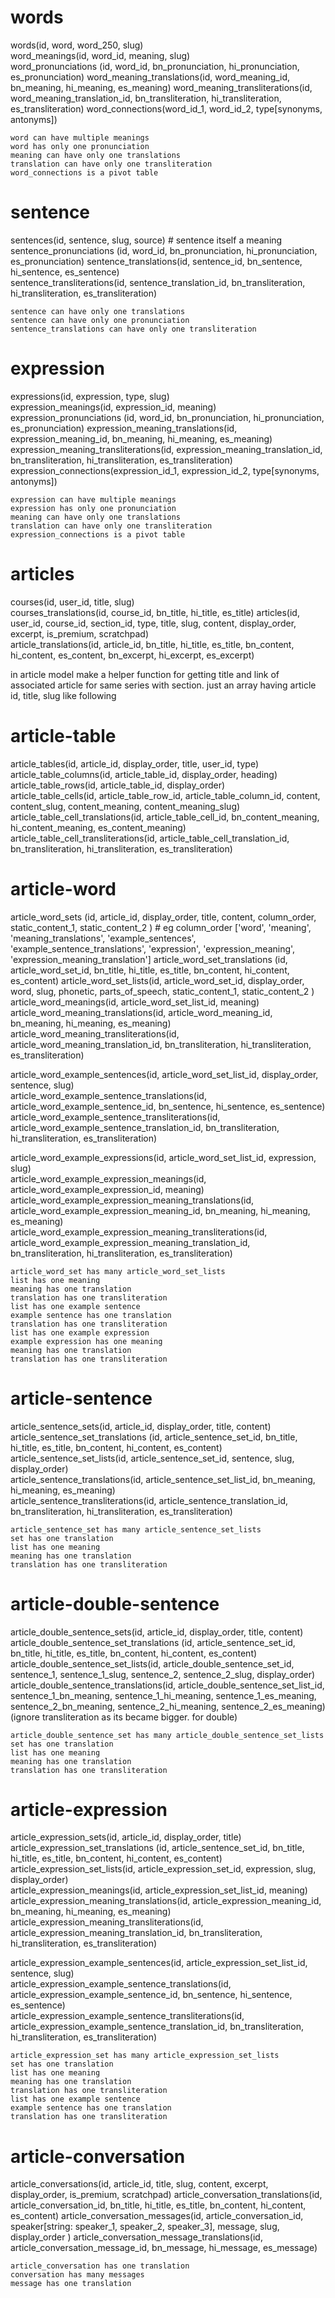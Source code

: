 # words
words(id, word, word_250, slug)  
word_meanings(id, word_id, meaning, slug)  
word_pronunciations (id, word_id, bn_pronunciation, hi_pronunciation, es_pronunciation)
word_meaning_translations(id, word_meaning_id, bn_meaning, hi_meaning, es_meaning)
word_meaning_transliterations(id, word_meaning_translation_id, bn_transliteration, hi_transliteration, es_transliteration)
word_connections(word_id_1, word_id_2, type[synonyms, antonyms])  

```relation
word can have multiple meanings
word has only one pronunciation
meaning can have only one translations
translation can have only one transliteration
word_connections is a pivot table
````

# sentence
sentences(id, sentence, slug, source)  # sentence itself a meaning
sentence_pronunciations (id, word_id, bn_pronunciation, hi_pronunciation, es_pronunciation)
sentence_translations(id, sentence_id, bn_sentence, hi_sentence, es_sentence)  
sentence_transliterations(id, sentence_translation_id, bn_transliteration, hi_transliteration, es_transliteration)

```relation
sentence can have only one translations
sentence can have only one pronunciation
sentence_translations can have only one transliteration
```

# expression
expressions(id, expression, type, slug)  
expression_meanings(id, expression_id, meaning)  
expression_pronunciations (id, word_id, bn_pronunciation, hi_pronunciation, es_pronunciation)
expression_meaning_translations(id, expression_meaning_id, bn_meaning, hi_meaning, es_meaning)  
expression_meaning_transliterations(id, expression_meaning_translation_id, bn_transliteration, hi_transliteration, es_transliteration)
expression_connections(expression_id_1, expression_id_2, type[synonyms, antonyms])  

```relation
expression can have multiple meanings
expression has only one pronunciation
meaning can have only one translations
translation can have only one transliteration
expression_connections is a pivot table
````

# articles
courses(id, user_id, title, slug)  
courses_translations(id, course_id, bn_title, hi_title, es_title)
articles(id, user_id, course_id, section_id, type, title, slug, content, display_order, excerpt, is_premium, scratchpad)  
article_translations(id, article_id, bn_title, hi_title, es_title, bn_content, hi_content, es_content, bn_excerpt, hi_excerpt, es_excerpt)

in article model make a helper function for getting title and link of associated article for same series with section. just an array having article id, title, slug
like following



# article-table
article_tables(id, article_id, display_order, title, user_id, type)  
article_table_columns(id, article_table_id, display_order, heading)  
article_table_rows(id, article_table_id, display_order)  
article_table_cells(id, article_table_row_id, article_table_column_id, content, content_slug, content_meaning, content_meaning_slug)  
article_table_cell_translations(id, article_table_cell_id, bn_content_meaning, hi_content_meaning, es_content_meaning)  
article_table_cell_transliterations(id, article_table_cell_translation_id, bn_transliteration, hi_transliteration, es_transliteration)


# article-word
article_word_sets (id, article_id, display_order, title, content, column_order, static_content_1, static_content_2 ) # eg column_order ['word', 'meaning', 'meaning_translations', 'example_sentences', 'example_sentence_translations', 'expression', 'expression_meaning', 'expression_meaning_translation']
article_word_set_translations (id, article_word_set_id, bn_title, hi_title, es_title, bn_content, hi_content, es_content)
article_word_set_lists(id, article_word_set_id, display_order, word, slug, phonetic, parts_of_speech, static_content_1, static_content_2 )  
article_word_meanings(id, article_word_set_list_id, meaning)  
article_word_meaning_translations(id, article_word_meaning_id, bn_meaning, hi_meaning, es_meaning)  
article_word_meaning_transliterations(id, article_word_meaning_translation_id, bn_transliteration, hi_transliteration, es_transliteration)

article_word_example_sentences(id, article_word_set_list_id, display_order, sentence, slug)  
article_word_example_sentence_translations(id, article_word_example_sentence_id, bn_sentence, hi_sentence, es_sentence)  
article_word_example_sentence_transliterations(id, article_word_example_sentence_translation_id, bn_transliteration, hi_transliteration, es_transliteration)

article_word_example_expressions(id, article_word_set_list_id, expression, slug)  
article_word_example_expression_meanings(id, article_word_example_expression_id, meaning)  
article_word_example_expression_meaning_translations(id, article_word_example_expression_meaning_id, bn_meaning, hi_meaning, es_meaning)  
article_word_example_expression_meaning_transliterations(id, article_word_example_expression_meaning_translation_id, bn_transliteration, hi_transliteration, es_transliteration)

```relation
article_word_set has many article_word_set_lists
list has one meaning
meaning has one translation
translation has one transliteration
list has one example sentence
example sentence has one translation
translation has one transliteration
list has one example expression
example expression has one meaning
meaning has one translation
translation has one transliteration
````





# article-sentence
article_sentence_sets(id, article_id, display_order, title, content)  
article_sentence_set_translations (id, article_sentence_set_id, bn_title, hi_title, es_title, bn_content, hi_content, es_content)
article_sentence_set_lists(id, article_sentence_set_id, sentence, slug, display_order)  
article_sentence_translations(id, article_sentence_set_list_id, bn_meaning, hi_meaning, es_meaning)  
article_sentence_transliterations(id, article_sentence_translation_id, bn_transliteration, hi_transliteration, es_transliteration)

```relation
article_sentence_set has many article_sentence_set_lists
set has one translation
list has one meaning
meaning has one translation
translation has one transliteration
````



# article-double-sentence
article_double_sentence_sets(id, article_id, display_order, title, content)  
article_double_sentence_set_translations (id, article_sentence_set_id, bn_title, hi_title, es_title, bn_content, hi_content, es_content)
article_double_sentence_set_lists(id, article_double_sentence_set_id, sentence_1, sentence_1_slug, sentence_2, sentence_2_slug, display_order)  
article_double_sentence_translations(id, article_double_sentence_set_list_id, sentence_1_bn_meaning, sentence_1_hi_meaning, sentence_1_es_meaning, sentence_2_bn_meaning, sentence_2_hi_meaning, sentence_2_es_meaning)  
(ignore transliteration as its became bigger. for double)

```relation
article_double_sentence_set has many article_double_sentence_set_lists
set has one translation
list has one meaning
meaning has one translation
translation has one transliteration
````





# article-expression
article_expression_sets(id, article_id, display_order, title)  
article_expression_set_translations (id, article_sentence_set_id, bn_title, hi_title, es_title, bn_content, hi_content, es_content)
article_expression_set_lists(id, article_expression_set_id, expression, slug, display_order)  
article_expression_meanings(id, article_expression_set_list_id, meaning)  
article_expression_meaning_translations(id, article_expression_meaning_id, bn_meaning, hi_meaning, es_meaning)  
article_expression_meaning_transliterations(id, article_expression_meaning_translation_id, bn_transliteration, hi_transliteration, es_transliteration)

article_expression_example_sentences(id, article_expression_set_list_id, sentence, slug)  
article_expression_example_sentence_translations(id, article_expression_example_sentence_id, bn_sentence, hi_sentence, es_sentence)  
article_expression_example_sentence_transliterations(id, article_expression_example_sentence_translation_id, bn_transliteration, hi_transliteration, es_transliteration)

```relation
article_expression_set has many article_expression_set_lists
set has one translation
list has one meaning
meaning has one translation
translation has one transliteration
list has one example sentence
example sentence has one translation
translation has one transliteration
````



# article-conversation
article_conversations(id, article_id, title, slug, content, excerpt, display_order, is_premium, scratchpad)
article_conversation_translations(id, article_conversation_id, bn_title, hi_title, es_title, bn_content, hi_content, es_content)
article_conversation_messages(id, article_conversation_id, speaker[string: speaker_1, speaker_2, speaker_3], message, slug, display_order )
article_conversation_message_translations(id, article_conversation_message_id, bn_message, hi_message, es_message)

```relation
article_conversation has one translation
conversation has many messages
message has one translation
```














